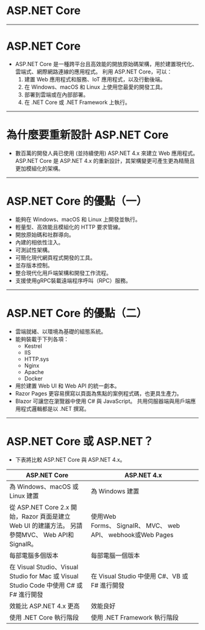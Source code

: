 # ASP.NET Core

-  -  -  -  -

# ASP.NET Core
- ASP.NET Core 是一種跨平台且高效能的開放原始碼架構，用於建置現代化、雲端式、網際網路連線的應用程式。 利用 ASP.NET Core，可以：
  1. 建置 Web 應用程式和服務、IoT 應用程式，以及行動後端。
  2. 在 Windows、macOS 和 Linux 上使用您最愛的開發工具。
  3. 部署到雲端或在內部部署。
  4. 在 .NET Core 或 .NET Framework 上執行。

-  -  -  -  -

# 為什麼要重新設計 ASP.NET Core
- 數百萬的開發人員已使用 (並持續使用) ASP.NET 4.x 來建立 Web 應用程式。ASP.NET Core 是 ASP.NET 4.x 的重新設計，其架構變更可產生更為精簡且更加模組化的架構。

-  -  -  -  -

# ASP.NET Core 的優點（一）
- 能夠在 Windows、macOS 和 Linux 上開發並執行。
- 輕量型、高效能且模組化的 HTTP 要求管線。
- 開放原始碼和社群導向。
- 內建的相依性注入。
- 可測試性架構。
- 可簡化現代網頁程式開發的工具。
- 並存版本控制。
- 整合現代化用戶端架構和開發工作流程。
- 支援使用gRPC裝載遠端程序呼叫（RPC）服務。

-  -  -  -  -

# ASP.NET Core 的優點（二）
- 雲端就緒、以環境為基礎的組態系統。
- 能夠裝載于下列各項：
  - Kestrel
  - IIS
  - HTTP.sys
  - Nginx
  - Apache
  - Docker
- 用於建置 Web UI 和 Web API 的統一劇本。
- Razor Pages 更容易撰寫以頁面為焦點的案例程式碼，也更具生產力。
- Blazor 可讓您在瀏覽器中使用 C# 與 JavaScript。 共用伺服器端與用戶端應用程式邏輯都是以 .NET 撰寫。

-  -  -  -  -

<!-- .slide: class="fortable" -->
# ASP.NET Core 或 ASP.NET？
- 下表將比較 ASP.NET Core 與 ASP.NET 4.x。
<escape>
    <table>
        <thead>
            <tr><th>ASP.NET Core</th><th>ASP.NET 4.x</th></tr>           
        </thead>
        <tbody>
            <tr><td>為 Windows、macOS 或 Linux 建置</td><td>為 Windows 建置</td></tr><tr><td>從 ASP.NET Core 2.x 開始，Razor 頁面是建立 Web UI 的建議方法。 另請參閱MVC、 Web API和SignalR。</td><td>使用Web Forms、 SignalR、 MVC、 web API、 webhook或Web Pages</td></tr><tr><td>每部電腦多個版本</td><td>每部電腦一個版本</td></tr><tr><td>在 Visual Studio、Visual Studio for Mac 或 Visual Studio Code 中使用 C# 或 F# 進行開發</td><td>在 Visual Studio 中使用 C#、VB 或 F# 進行開發</td></tr><tr><td>效能比 ASP.NET 4.x 更高</td><td>效能良好</td></tr><tr><td>使用 .NET Core 執行階段</td><td>使用 .NET Framework 執行階段</td></tr>
        </tbody>
    </table>
</escape>

